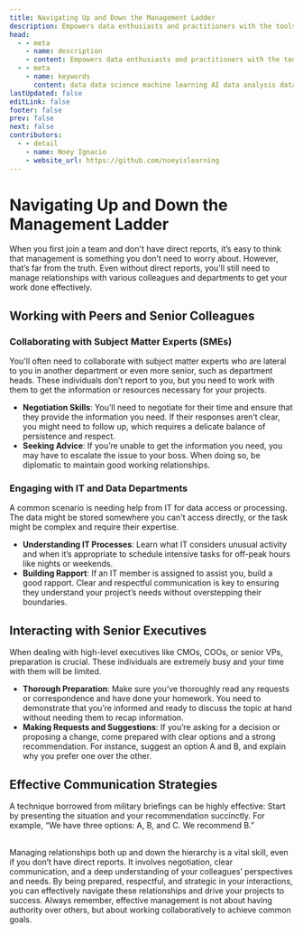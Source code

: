 ```yaml
---
title: Navigating Up and Down the Management Ladder
description: Empowers data enthusiasts and practitioners with the tools and knowledge to unlock the potential of data.
head:
  - - meta
    - name: description
    - content: Empowers data enthusiasts and practitioners with the tools and knowledge to unlock the potential of data.
  - - meta
    - name: keywords
      content: data data science machine learning AI data analysis data-driven data enthusiasts data practitioners
lastUpdated: false
editLink: false
footer: false
prev: false
next: false
contributors:
  - - detail
    - name: Noey Ignacio
    - website_url: https://github.com/noeyislearning
---
```


# Navigating Up and Down the Management Ladder

When you first join a team and don't have direct reports, it’s easy to think that management is something you don’t need to worry about. However, that’s far from the truth. Even without direct reports, you'll still need to manage relationships with various colleagues and departments to get your work done effectively.

## Working with Peers and Senior Colleagues

### Collaborating with Subject Matter Experts (SMEs)

You'll often need to collaborate with subject matter experts who are lateral to you in another department or even more senior, such as department heads. These individuals don’t report to you, but you need to work with them to get the information or resources necessary for your projects.

- **Negotiation Skills**: You'll need to negotiate for their time and ensure that they provide the information you need. If their responses aren’t clear, you might need to follow up, which requires a delicate balance of persistence and respect.
- **Seeking Advice**: If you’re unable to get the information you need, you may have to escalate the issue to your boss. When doing so, be diplomatic to maintain good working relationships.

### Engaging with IT and Data Departments

A common scenario is needing help from IT for data access or processing. The data might be stored somewhere you can't access directly, or the task might be complex and require their expertise.

- **Understanding IT Processes**: Learn what IT considers unusual activity and when it’s appropriate to schedule intensive tasks for off-peak hours like nights or weekends.
- **Building Rapport**: If an IT member is assigned to assist you, build a good rapport. Clear and respectful communication is key to ensuring they understand your project’s needs without overstepping their boundaries.

## Interacting with Senior Executives

When dealing with high-level executives like CMOs, COOs, or senior VPs, preparation is crucial. These individuals are extremely busy and your time with them will be limited.

- **Thorough Preparation**: Make sure you’ve thoroughly read any requests or correspondence and have done your homework. You need to demonstrate that you’re informed and ready to discuss the topic at hand without needing them to recap information.
- **Making Requests and Suggestions**: If you’re asking for a decision or proposing a change, come prepared with clear options and a strong recommendation. For instance, suggest an option A and B, and explain why you prefer one over the other.

## Effective Communication Strategies

A technique borrowed from military briefings can be highly effective: Start by presenting the situation and your recommendation succinctly. For example, “We have three options: A, B, and C. We recommend B.”

<br />
Managing relationships both up and down the hierarchy is a vital skill, even if you don’t have direct reports. It involves negotiation, clear communication, and a deep understanding of your colleagues’ perspectives and needs. By being prepared, respectful, and strategic in your interactions, you can effectively navigate these relationships and drive your projects to success. Always remember, effective management is not about having authority over others, but about working collaboratively to achieve common goals.
